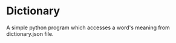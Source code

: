 <h1>Dictionary</h1>
A simple python program which accesses a word's meaning from dictionary.json file.
